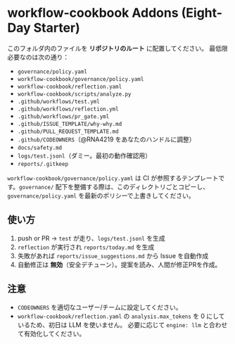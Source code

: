 # workflow-cookbook Addons (Eight-Day Starter)

このフォルダ内のファイルを **リポジトリのルート** に配置してください。
最低限必要なのは次の通り：

- `governance/policy.yaml`
- `workflow-cookbook/governance/policy.yaml`
- `workflow-cookbook/reflection.yaml`
- `workflow-cookbook/scripts/analyze.py`
- `.github/workflows/test.yml`
- `.github/workflows/reflection.yml`
- `.github/workflows/pr_gate.yml`
- `.github/ISSUE_TEMPLATE/why-why.md`
- `.github/PULL_REQUEST_TEMPLATE.md`
- `.github/CODEOWNERS`（@RNA4219 をあなたのハンドルに調整）
- `docs/safety.md`
- `logs/test.jsonl`（ダミー。最初の動作確認用）
- `reports/.gitkeep`

`workflow-cookbook/governance/policy.yaml` は CI が参照するテンプレートです。`governance/` 配下を整備する際は、このディレクトリごとコピーし、`governance/policy.yaml` を最新のポリシーで上書きしてください。

## 使い方
1. push or PR → `test` が走り、`logs/test.jsonl` を生成
2. `reflection` が実行され `reports/today.md` を生成
3. 失敗があれば `reports/issue_suggestions.md` から Issue を自動作成
4. 自動修正は **無効**（安全デチューン）。提案を読み、人間が修正PRを作成。

## 注意
- `CODEOWNERS` を適切なユーザー/チームに設定してください。
- `workflow-cookbook/reflection.yaml` の `analysis.max_tokens` を 0 にしているため、初日は LLM を使いません。
  必要に応じて `engine: llm` と合わせて有効化してください。
